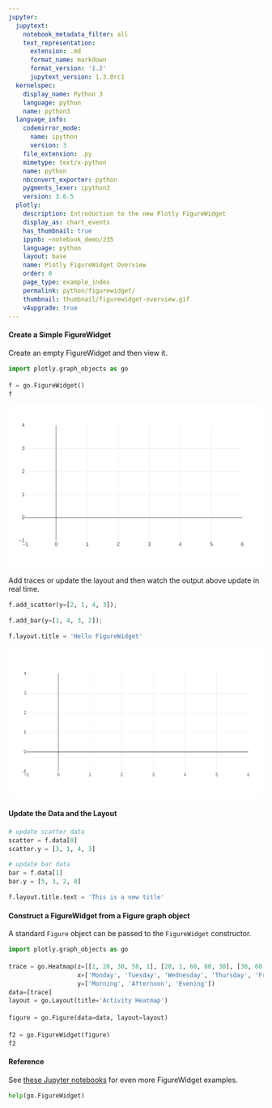 ```yaml
---
jupyter:
  jupytext:
    notebook_metadata_filter: all
    text_representation:
      extension: .md
      format_name: markdown
      format_version: '1.2'
      jupytext_version: 1.3.0rc1
  kernelspec:
    display_name: Python 3
    language: python
    name: python3
  language_info:
    codemirror_mode:
      name: ipython
      version: 3
    file_extension: .py
    mimetype: text/x-python
    name: python
    nbconvert_exporter: python
    pygments_lexer: ipython3
    version: 3.6.5
  plotly:
    description: Introduction to the new Plotly FigureWidget
    display_as: chart_events
    has_thumbnail: true
    ipynb: ~notebook_demo/235
    language: python
    layout: base
    name: Plotly FigureWidget Overview
    order: 0
    page_type: example_index
    permalink: python/figurewidget/
    thumbnail: thumbnail/figurewidget-overview.gif
    v4upgrade: true
---
```


#### Create a Simple FigureWidget
Create an empty FigureWidget and then view it.

```python
import plotly.graph_objects as go

f = go.FigureWidget()
f
```

<img src='https://raw.githubusercontent.com/michaelbabyn/plot_data/master/empty_fw.png'>


Add traces or update the layout and then watch the output above update in real time.

```python
f.add_scatter(y=[2, 1, 4, 3]);
```

```python
f.add_bar(y=[1, 4, 3, 2]);
```

```python
f.layout.title = 'Hello FigureWidget'
```

<img src='https://raw.githubusercontent.com/michaelbabyn/plot_data/master/figurewidget-create.gif'>


#### Update the Data and the Layout

```python
# update scatter data
scatter = f.data[0]
scatter.y = [3, 1, 4, 3]
```

```python
# update bar data
bar = f.data[1]
bar.y = [5, 3, 2, 8]
```

```python
f.layout.title.text = 'This is a new title'
```

#### Construct a FigureWidget from a Figure graph object


A standard `Figure` object can be passed to the `FigureWidget` constructor.

```python
import plotly.graph_objects as go

trace = go.Heatmap(z=[[1, 20, 30, 50, 1], [20, 1, 60, 80, 30], [30, 60, 1, -10, 20]],
                   x=['Monday', 'Tuesday', 'Wednesday', 'Thursday', 'Friday'],
                   y=['Morning', 'Afternoon', 'Evening'])
data=[trace]
layout = go.Layout(title='Activity Heatmap')

figure = go.Figure(data=data, layout=layout)

f2 = go.FigureWidget(figure)
f2
```

#### Reference


See [these Jupyter notebooks](https://github.com/jonmmease/plotly_ipywidget_notebooks) for even more FigureWidget examples.

```python
help(go.FigureWidget)
```
